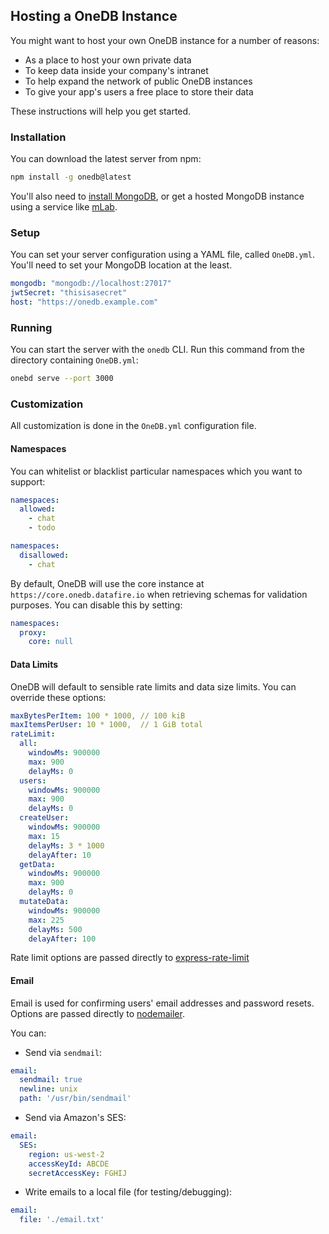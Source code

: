 ## Hosting a OneDB Instance

You might want to host your own OneDB instance for a number of reasons:
* As a place to host your own private data
* To keep data inside your company's intranet
* To help expand the network of public OneDB instances
* To give your app's users a free place to store their data

These instructions will help you get started.

### Installation
You can download the latest server from npm:
```bash
npm install -g onedb@latest
```

You'll also need to [install MongoDB](https://docs.mongodb.com/manual/installation/), or
get a hosted MongoDB instance using a service like [mLab](https://mlab.com/).

### Setup
You can set your server configuration using a YAML file, called `OneDB.yml`. You'll need
to set your MongoDB location at the least.
```yml
mongodb: "mongodb://localhost:27017"
jwtSecret: "thisisasecret"
host: "https://onedb.example.com"
```

### Running
You can start the server with the `onedb` CLI. Run this command from the directory
containing `OneDB.yml`:

```bash
onebd serve --port 3000
```

### Customization
All customization is done in the `OneDB.yml` configuration file.

#### Namespaces
You can whitelist or blacklist particular namespaces which you want to support:

```yaml
namespaces:
  allowed:
    - chat
    - todo
```

```yaml
namespaces:
  disallowed:
    - chat
```

By default, OneDB will use the core instance at `https://core.onedb.datafire.io` when retrieving
schemas for validation purposes. You can disable this by setting:
```yaml
namespaces:
  proxy:
    core: null
```

#### Data Limits
OneDB will default to sensible rate limits and data size limits. You can override these options:

```yaml
maxBytesPerItem: 100 * 1000, // 100 kiB
maxItemsPerUser: 10 * 1000,  // 1 GiB total
rateLimit:
  all:
    windowMs: 900000
    max: 900
    delayMs: 0
  users:
    windowMs: 900000
    max: 900
    delayMs: 0
  createUser:
    windowMs: 900000
    max: 15
    delayMs: 3 * 1000
    delayAfter: 10
  getData:
    windowMs: 900000
    max: 900
    delayMs: 0
  mutateData:
    windowMs: 900000
    max: 225
    delayMs: 500
    delayAfter: 100
```

Rate limit options are passed directly to
[express-rate-limit](https://www.npmjs.com/package/express-rate-limit)

#### Email
Email is used for confirming users' email addresses and password resets.
Options are passed directly to [nodemailer](https://nodemailer.com/transports/).

You can:

* Send via `sendmail`:
```yaml
email:
  sendmail: true
  newline: unix
  path: '/usr/bin/sendmail'
```
* Send via Amazon's SES:
```yaml
email:
  SES:
    region: us-west-2
    accessKeyId: ABCDE
    secretAccessKey: FGHIJ
```
* Write emails to a local file (for testing/debugging):
```yaml
email:
  file: './email.txt'
```
